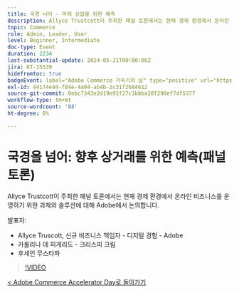 ```yaml
---
title: 국경 너머 - 미래 상업을 위한 예측
description: Allyce Trustcott이 주최한 패널 토론에서는 현재 경제 환경에서 온라인 비즈니스를 운영하기 위한 과제와 솔루션에 대해 Adobe에서 논의합니다.
topic: Commerce
role: Admin, Leader, User
level: Beginner, Intermediate
doc-type: Event
duration: 2234
last-substantial-update: 2024-05-21T00:00:00Z
jira: KT-15539
hidefromtoc: true
badgeEvent: label="Adobe Commerce 가속기의 날" type="positive" url="https://experienceleague.adobe.com/ko/docs/events/apac-commerce-recordings/2024/overview"
exl-id: 44174e44-f84e-4a94-ab4b-2c31f2684612
source-git-commit: 0ebc7343e2d19e91f27c1bbba20f290ef7df5377
workflow-type: tm+mt
source-wordcount: '88'
ht-degree: 0%

---
```


# 국경을 넘어: 향후 상거래를 위한 예측(패널 토론)

Allyce Trustcott이 주최한 패널 토론에서는 현재 경제 환경에서 온라인 비즈니스를 운영하기 위한 과제와 솔루션에 대해 Adobe에서 논의합니다.

발표자:

+ Allyce Truscott, 신규 비즈니스 책임자 - 디지털 경험 - Adobe
+ 카롤리나 데 피게리도 - 크리스피 크림
+ 후세인 무스타파

>[!VIDEO](https://video.tv.adobe.com/v/3429265/?learn=on)

[&lt; Adobe Commerce Accelerator Day로 돌아가기](./overview.md)
